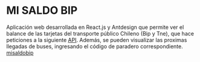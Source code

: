 # MI SALDO BIP
Aplicación web desarrollada en React.js y Antdesign que permite ver el balance de las tarjetas del transporte público Chileno (Bip y Tne), que hace peticiones a la siguiente [API](https://xor.cl/api/red/). Además, se pueden visualizar las proximas llegadas de buses, ingresando el código de paradero correspondiente. [misaldobip](https://misaldobip.netlify.app/)